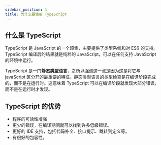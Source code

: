 ```yaml
---
sidebar_position: 1
title: 为什么要使用 TypeScript
---
```


## 什么是 TypeScript

TypeScript 是 JavaScript 的一个超集，主要提供了类型系统和对 ES6 的支持。TypeScript 编译后的结果就是纯粹的 JavaScript，可以在任何支持 JavaScript 的环境中运行。

TypeScript 是一门**静态类型语言**，之所以强调这一点是因为这是将它与 javaScript 区分开的最重要的特征。静态类型语言的类型检查是在编译阶段完成的，而不是在运行时。这意味着 TypeScript 可以在编译阶段就发现大部分错误，而不是在运行时才发现。

## TypeScript 的优势

- 程序的可读性增强
- 更少的错误，在编译期间就可以找到许多低级错误。
- 更好的 IDE 支持，包括代码补全、接口提示、跳转到定义等。
- 有很好的包容性。

